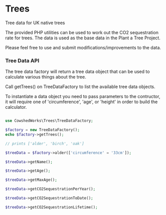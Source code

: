 # Trees
Tree data for UK native trees

The provided PHP utilities can be used to work out the CO2 sequestration rate for trees. The data is used as the base data in the Plant a Tree Project.

Please feel free to use and submit modifications/improvements to the data.

### Tree Data API

The tree data factory will return a tree data object that can be used to calculate various things about the tree.

Call getTrees() on TreeDataFactory to list the available tree data objects.

To instantiate a data object you need to pass parameters to the contructor, it will require one of 'circumference', 'age', or 'height' in order to build the calculator.

```PHP

use CowshedWorks\Trees\TreeDataFactory;

$factory = new TreeDataFactory();
echo $factory->getTrees();

// prints ['alder', 'birch', 'oak']

$treeData = $factory->alder(['circumference' = '33cm']);

$treeData->getName();

$treeData->getAge();

$treeData->getMaxAge();

$treeData->getCO2SequestrationPerYear();

$treeData->getCO2SequestrationToDate();

$treeData->getCO2SequestrationLifetime();
```
